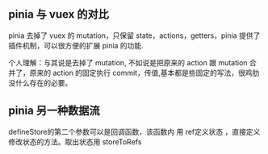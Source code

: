 ## pinia 与 vuex 的对比

pinia 去掉了 vuex 的 mutation，只保留 state，actions，getters，pinia 提供了插件机制，可以很方便的扩展 pinia 的功能.

个人理解：与其说是去掉了 mutation, 不如说是把原来的 action 跟 mutation 合并了，原来的 action 的固定执行 commit，传值,基本都是些固定的写法，很鸡肋没什么存在的必要。

## pinia 另一种数据流

defineStore的第二个参数可以是回调函数，该函数内
用 ref定义状态 ，直接定义修改状态的方法。取出状态用 storeToRefs
